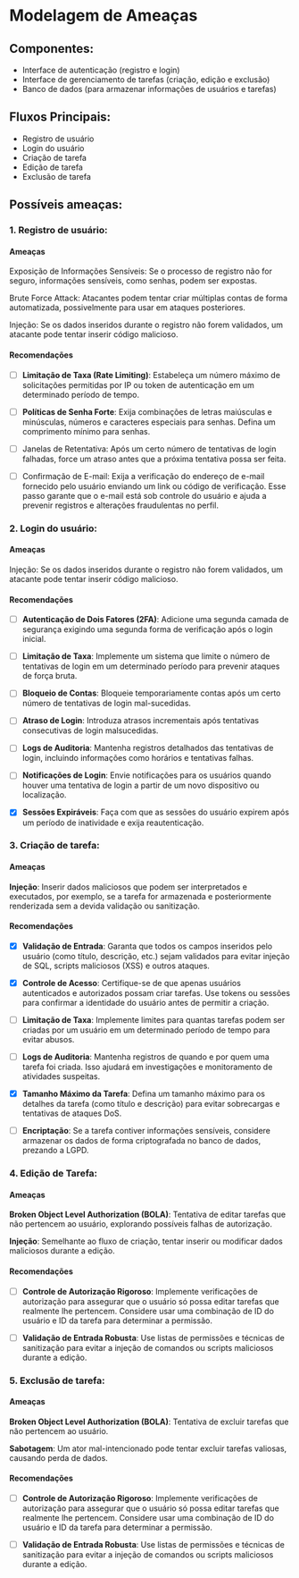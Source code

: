 # Modelagem de Ameaças

## Componentes:

- Interface de autenticação (registro e login)
- Interface de gerenciamento de tarefas (criação, edição e exclusão)
- Banco de dados (para armazenar informações de usuários e tarefas)

## Fluxos Principais:

- Registro de usuário
- Login do usuário
- Criação de tarefa
- Edição de tarefa
- Exclusão de tarefa

## Possíveis ameaças:

### 1. Registro de usuário:

#### Ameaças

Exposição de Informações Sensíveis: Se o processo de registro não for seguro, informações sensíveis, como senhas, podem ser expostas.

Brute Force Attack: Atacantes podem tentar criar múltiplas contas de forma automatizada, possivelmente para usar em ataques posteriores.

Injeção: Se os dados inseridos durante o registro não forem validados, um atacante pode tentar inserir código malicioso.

#### Recomendações

- [ ] **Limitação de Taxa (Rate Limiting)**: Estabeleça um número máximo de solicitações permitidas por IP ou token de autenticação em um determinado período de tempo.

- [ ] **Políticas de Senha Forte**: Exija combinações de letras maiúsculas e minúsculas, números e caracteres especiais para senhas. Defina um comprimento mínimo para senhas.

- [ ] Janelas de Retentativa: Após um certo número de tentativas de login falhadas, force um atraso antes que a próxima tentativa possa ser feita.

- [ ] Confirmação de E-mail: Exija a verificação do endereço de e-mail fornecido pelo usuário enviando um link ou código de verificação. Esse passo garante que o e-mail está sob controle do usuário e ajuda a prevenir registros e alterações fraudulentas no perfil.

### 2. Login do usuário:

#### Ameaças

Injeção: Se os dados inseridos durante o registro não forem validados, um atacante pode tentar inserir código malicioso.

#### Recomendações

- [ ] **Autenticação de Dois Fatores (2FA)**: Adicione uma segunda camada de segurança exigindo uma segunda forma de verificação após o login inicial.
- [ ] **Limitação de Taxa**: Implemente um sistema que limite o número de tentativas de login em um determinado período para prevenir ataques de força bruta.

- [ ] **Bloqueio de Contas**: Bloqueie temporariamente contas após um certo número de tentativas de login mal-sucedidas.

- [ ] **Atraso de Login**: Introduza atrasos incrementais após tentativas consecutivas de login malsucedidas.

- [ ] **Logs de Auditoria**: Mantenha registros detalhados das tentativas de login, incluindo informações como horários e tentativas falhas.

- [ ] **Notificações de Login**: Envie notificações para os usuários quando houver uma tentativa de login a partir de um novo dispositivo ou localização.

- [x] **Sessões Expiráveis**: Faça com que as sessões do usuário expirem após um período de inatividade e exija reautenticação.

### 3. Criação de tarefa:

#### Ameaças

**Injeção**: Inserir dados maliciosos que podem ser interpretados e executados, por exemplo, se a tarefa for armazenada e posteriormente renderizada sem a devida validação ou sanitização.

#### Recomendações

- [x] **Validação de Entrada**: Garanta que todos os campos inseridos pelo usuário (como título, descrição, etc.) sejam validados para evitar injeção de SQL, scripts maliciosos (XSS) e outros ataques.

- [x] **Controle de Acesso**: Certifique-se de que apenas usuários autenticados e autorizados possam criar tarefas. Use tokens ou sessões para confirmar a identidade do usuário antes de permitir a criação.

- [ ] **Limitação de Taxa**: Implemente limites para quantas tarefas podem ser criadas por um usuário em um determinado período de tempo para evitar abusos.

- [ ] **Logs de Auditoria**: Mantenha registros de quando e por quem uma tarefa foi criada. Isso ajudará em investigações e monitoramento de atividades suspeitas.

- [x] **Tamanho Máximo da Tarefa**: Defina um tamanho máximo para os detalhes da tarefa (como título e descrição) para evitar sobrecargas e tentativas de ataques DoS.

- [ ] **Encriptação**: Se a tarefa contiver informações sensíveis, considere armazenar os dados de forma criptografada no banco de dados, prezando a LGPD.

### 4. Edição de Tarefa:

#### Ameaças

**Broken Object Level Authorization (BOLA)**: Tentativa de editar tarefas que não pertencem ao usuário, explorando possíveis falhas de autorização.

**Injeção**: Semelhante ao fluxo de criação, tentar inserir ou modificar dados maliciosos durante a edição.

#### Recomendações

- [ ] **Controle de Autorização Rigoroso**: Implemente verificações de autorização para assegurar que o usuário só possa editar tarefas que realmente lhe pertencem. Considere usar uma combinação de ID do usuário e ID da tarefa para determinar a permissão.

- [ ] **Validação de Entrada Robusta**: Use listas de permissões e técnicas de sanitização para evitar a injeção de comandos ou scripts maliciosos durante a edição.

### 5. Exclusão de tarefa:

#### Ameaças

**Broken Object Level Authorization (BOLA)**: Tentativa de excluir tarefas que não pertencem ao usuário.

**Sabotagem**: Um ator mal-intencionado pode tentar excluir tarefas valiosas, causando perda de dados.

#### Recomendações

- [ ] **Controle de Autorização Rigoroso**: Implemente verificações de autorização para assegurar que o usuário só possa editar tarefas que realmente lhe pertencem. Considere usar uma combinação de ID do usuário e ID da tarefa para determinar a permissão.

- [ ] **Validação de Entrada Robusta**: Use listas de permissões e técnicas de sanitização para evitar a injeção de comandos ou scripts maliciosos durante a edição.
